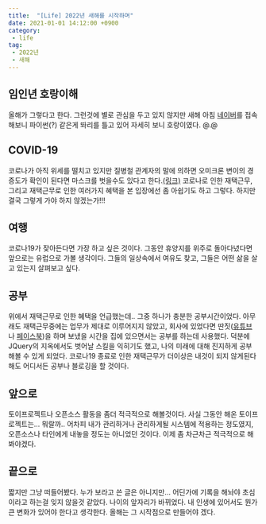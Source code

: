 ```yaml
---
title:  "[Life] 2022년 새해를 시작하며"
date: 2021-01-01 14:12:00 +0900
category:
 - life
tag: 
 - 2022년
 - 새해
---
```

## 임인년 호랑이해
올해가 그렇다고 한다. 그런것에 별로 관심을 두고 있지 않지만 새해 아침 [네이버](https://naver.com/)를 접속해보니 파이썬(?) 같은게 똬리를 틀고 있어 자세히 보니 호랑이였다. @.@

## COVID-19
코로나가 아직 위세를 떨치고 있지만 질병철 관계자의 말에 의하면 오미크론 변이의 경증도가 확인이 된다면 마스크를 벗을수도 있다고 한다.[(링크)](http://news.kmib.co.kr/article/view.asp?arcid=0016624901&code=61121111&cp=nv) 코로나로 인한 재택근무, 그리고 재택근무로 인한 여러가지 혜택을 본 입장에선 좀 아쉽기도 하고 그렇다. 하지만 결국 그렇게 가야 하지 않겠는가!!!

## 여행
코로나19가 잦아든다면 가장 하고 싶은 것이다. 그동안 휴양지를 위주로 돌아다녔다면 앞으로는 유럽으로 가볼 생각이다. 그들의 일상속에서 여유도 찾고, 그들은 어떤 삶을 살고 있는지 살펴보고 싶다.

## 공부
위에서 재택근무로 인한 혜택을 언급했는데.. 그중 하나가 충분한 공부시간이었다. 아무래도 재택근무중에는 업무가 제대로 이루어지지 않았고, 회사에 있었다면 딴짓([유튜브](https://youtube.com)나 [페이스북](https://facebook.com))을 하며 보냈을 시간을 집에 있으면서는 공부를 하는데 사용했다. 덕분에 JQuery의 지옥에서도 벗어날 스킬을 익히기도 했고, 나의 미래에 대해 진지하게 공부해볼 수 있게 되었다.
코로나19 종료로 인한 재택근무가 더이상은 내것이 되지 않게된다해도 어디서든 공부나 블로깅을 할 것이다.

## 앞으로
토이프로젝트나 오픈소스 활동을 좀더 적극적으로 해볼것이다. 사실 그동안 해온 토이프로젝트는... 뭐랄까.. 어차피 내가 관리하거나 관리하게될 시스템에 적용하는 정도였지, 오픈소스나 타인에게 내놓을 정도는 아니었던 것이다. 이제 좀 차근차근 적극적으로 해봐야겠다.

## 끝으로
짧지만 그냥 떠들어봤다. 누가 보라고 쓴 글은 아니지만... 어딘가에 기록을 해놔야 초심이라고 하는걸 잊지 않을것 같았다. 나이의 앞자리가 바뀌었다. 내 인생에 있어서도 뭔가 큰 변화가 있어야 한다고 생각한다. 올해는 그 시작점으로 만들어야 겠다.
